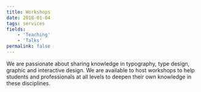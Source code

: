 ```yaml
---
title: Workshops
date: 2018-01-04
tags: services
fields:
    - 'Teaching'
    - 'Talks'
permalink: false
---
```


We are passionate about sharing knowledge in typography, type design, graphic and interactive design. We are available to host workshops to help students and professionals at all levels to deepen their own knowledge in these disciplines.
